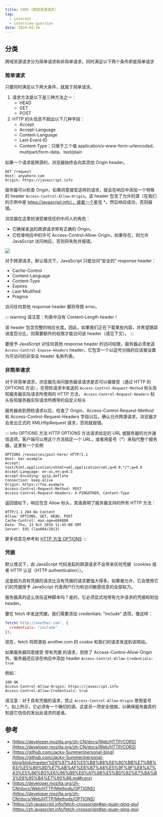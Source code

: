 ```yaml
---
title: CORS（跨域资源请求）
tag:
  - internet
  - interview_question
date: 2024-02-26
---
```


## 分类

跨域资源请求分为简单请求和非简单请求，同时满足以下两个条件即是简单请求

### 简单请求

只要同时满足以下两大条件，就属于简单请求。

1. 请求方法是以下是三种方法之一：
   - HEAD
   - GET
   - POST
1. HTTP 的头信息不超出以下几种字段：
   - Accept
   - Accept-Language
   - Content-Language
   - Last-Event-ID
   - Content-Type：只限于三个值 application/x-www-form-urlencoded、multipart/form-data、text/plain

如果一个请求是跨源的，浏览器始终会向其添加 Origin header。

```http
GET /request
Host: anywhere.com
Origin: https://javascript.info
```

服务器可以检查 Origin，如果同意接受这样的请求，就会在响应中添加一个特殊的 header `Access-Control-Allow-Origin`。该 header 包含了允许的源（在我们的示例中是 https://javascript.info），或者一个星号 \*。然后响应成功，否则报错。

浏览器在这里扮演受被信任的中间人的角色：

- 它确保发送的跨源请求带有正确的 Origin。
- 它检查响应中的许可 Access-Control-Allow-Origin，如果存在，则允许 JavaScript 访问响应，否则将失败并报错。

<img width='' src='https://raw.githubusercontent.com/shellRaining/img/main/2403/cors_simple_request.png'>

对于跨源请求，默认情况下，JavaScript 只能访问“安全的” response header：

- Cache-Control
- Content-Language
- Content-Type
- Expires
- Last-Modified
- Pragma

访问任何其他 response header 都将导致 error。

::: warning
请注意：列表中没有 Content-Length header！

该 header 包含完整的响应长度。因此，如果我们正在下载某些内容，并希望跟踪进度百分比，则需要额外的权限才能访问该 header（请见下文）。
:::

要授予 JavaScript 对任何其他 response header 的访问权限，服务器必须发送 `Access-Control-Expose-Headers` header。它包含一个以逗号分隔的应该被设置为可访问的非安全 header 名称列表。

### 非简单请求

对于非简单请求，浏览器先询问服务器该请求是否可以被接受（通过 HTTP 的 OPTIONS 方法），在预检请求中发送的 `Access-Control-Request-Method` 标头告知服务器实际请求所使用的 HTTP 方法， `Access-Control-Request-Headers` 标头告知服务器实际请求所携带的自定义标头

服务器收到预检请求以后，检查了 Origin、Access-Control-Request-Method 和 Access-Control-Request-Headers 字段以后，确认允许跨源请求，浏览器才会发出正式的 XMLHttpRequest 请求，否则就报错。

::: info OPTIONS 方法
HTTP OPTIONS 方法请求给定的 URL 或服务器的允许通信选项。客户端可以用这个方法指定一个 URL，或者用星号（\*）来指代整个服务器。这里有一个实例

```http
OPTIONS /resources/post-here/ HTTP/1.1
Host: bar.example
Accept: text/html,application/xhtml+xml,application/xml;q=0.9,*/*;q=0.8
Accept-Language: en-us,en;q=0.5
Accept-Encoding: gzip,deflate
Connection: keep-alive
Origin: https://foo.example
Access-Control-Request-Method: POST
Access-Control-Request-Headers: X-PINGOTHER, Content-Type
```

返回值如下，响应包含 Allow 标头，其值表明了服务器支持的所有 HTTP 方法：

```http
HTTP/1.1 204 No Content
Allow: OPTIONS, GET, HEAD, POST
Cache-Control: max-age=604800
Date: Thu, 13 Oct 2016 11:45:00 GMT
Server: EOS (lax004/2813)
```

更多信息见参考和 [HTTP 方法 OPTIONS](./HTTP_method.md#options)
:::

### 凭据

默认情况下，由 JavaScript 代码发起的跨源请求不会带来任何凭据（cookies 或者 HTTP 认证（HTTP authentication））。

这是因为具有凭据的请求比没有凭据的请求要强大得多。如果被允许，它会使用它们的凭据授予 JavaScript 代表用户行为和访问敏感信息的全部权力。

服务器真的这么信任这种脚本吗？是的，它必须显式地带有允许请求的凭据和附加 header。

要在 fetch 中发送凭据，我们需要添加 credentials: "include" 选项，像这样：

```javascript
fetch('http://another.com', {
  credentials: "include"
});
```

现在，fetch 将把源自 another.com 的 cookie 和我们的请求发送到该网站。

如果服务器同意接受 带有凭据 的请求，则除了 Access-Control-Allow-Origin 外，服务器还应该在响应中添加 header `Access-Control-Allow-Credentials: true`

例如：

```http
200 OK
Access-Control-Allow-Origin: https://javascript.info
Access-Control-Allow-Credentials: true
```

请注意：对于具有凭据的请求，禁止 `Access-Control-Allow-Origin` 使用星号 \*。如上所示，它必须有一个确切的源。这是另一项安全措施，以确保服务器真的知道它信任的发出此请求的是谁。

## 参考

- [https://developer.mozilla.org/zh-CN/docs/Web/HTTP/CORS](https://developer.mozilla.org/zh-CN/docs/Web/HTTP/CORS)
- [https://github.com/Jacky-Summer/personal-blog](https://github.com/Jacky-Summer/personal-blog/blob/master/%E6%97%A5%E5%B8%B8%E6%80%BB%E7%BB%93/%E5%89%8D%E7%AB%AF%E8%B7%A8%E5%9F%9F%E8%A7%A3%E5%86%B3%E6%96%B9%E6%A1%88%E5%BD%92%E7%BA%B3%E6%95%B4%E7%90%86.md#cors)
- [https://developer.mozilla.org/zh-CN/docs/Web/HTTP/Methods/OPTIONS](https://developer.mozilla.org/zh-CN/docs/Web/HTTP/Methods/OPTIONS)
- [https://zh.javascript.info/fetch-crossorigin#an-quan-qing-qiu](https://zh.javascript.info/fetch-crossorigin#an-quan-qing-qiu)
